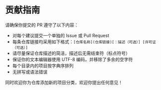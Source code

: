 # 贡献指南

请确保你提交的 PR 遵守了以下内容：
* 对每个建议提交一个单独的 Issue 或 Pull Request
* 每条仓库链接均采用如下格式：`[仓库名称](仓库链接)[：描述（可选）] [许可证（可选）]`
* 请尽量保证仓库描述的简洁，描述后无需结束符（标点符号）
* 保证你的文本编辑器使用 UTF-8 编码，并移除了多余的空字符
* 每个目录内的项目按字典序排列
* 无拼写或语法错误

同时欢迎你为仓库添加新的项目分类，欢迎你提出任何意见！
